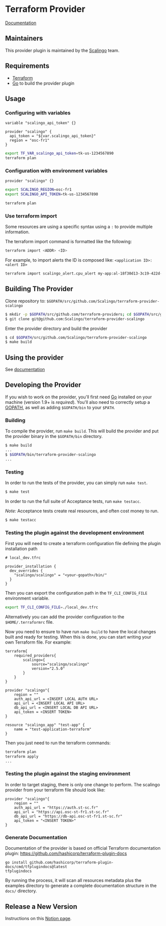# Terraform Provider

[Documentation](https://registry.terraform.io/providers/Scalingo/scalingo/latest/docs)

## Maintainers

This provider plugin is maintained by the [Scalingo](https://scalingo.com) team.

## Requirements

-	[Terraform](https://developer.hashicorp.com/terraform/downloads)
-	[Go](https://go.dev/doc/install) to build the provider plugin

## Usage

### Configuring with variables

```
variable "scalingo_api_token" {}

provider "scalingo" {
  api_token = "${var.scalingo_api_token}"
  region = "osc-fr1"
}
```

```bash
export TF_VAR_scalingo_api_token=tk-us-1234567890
terraform plan
```

### Configuration with environment variables

```
provider "scalingo" {}
```

```bash
export SCALINGO_REGION=osc-fr1
export SCALINGO_API_TOKEN=tk-us-1234567890

terraform plan
```

### Use terraform import

Some resources are using a specific syntax using a `:` to provide multiple information.

The terraform import command is formatted like the following:

```bash
terraform import <ADDR> <ID>
```

For example, to import alerts the ID is composed like: `<application ID>:<alert ID>`

```bash
terraform import scalingo_alert.cpu_alert my-app:al-18f30d13-3c19-422d-a0d6-6cdb254baeb7
```


## Building The Provider

Clone repository to: `$GOPATH/src/github.com/Scalingo/terraform-provider-scalingo`

```sh
$ mkdir -p $GOPATH/src/github.com/terraform-providers; cd $GOPATH/src/github.com/Scalingo
$ git clone git@github.com:Scalingo/terraform-provider-scalingo
```

Enter the provider directory and build the provider

```sh
$ cd $GOPATH/src/github.com/Scalingo/terraform-provider-scalingo
$ make build
```

## Using the provider

See [documentation](https://registry.terraform.io/providers/Scalingo/scalingo/latest/docs)

## Developing the Provider

If you wish to work on the provider, you'll first need
[Go](http://www.golang.org) installed on your machine (version 1.9+ is
*required*). You'll also need to correctly setup a
[GOPATH](http://golang.org/doc/code.html#GOPATH), as well as adding
`$GOPATH/bin` to your `$PATH`.

### Building

To compile the provider, run `make build`. This will build the provider and put
the provider binary in the `$GOPATH/bin` directory.

```sh
$ make build
...
$ $GOPATH/bin/terraform-provider-scalingo
...
```

### Testing

In order to run the tests of the provider, you can simply run `make test`.

```sh
$ make test
```

In order to run the full suite of Acceptance tests, run `make testacc`.

*Note:* Acceptance tests create real resources, and often cost money to run.

```sh
$ make testacc
```

### Testing the plugin against the development environment

First you will need to create a terraform configuration file defining the plugin installation path

```
# local_dev.tfrc

provider_installation {
  dev_overrides {
    "scalingo/scalingo" = "<your-gopath>/bin/"
  }
}
```

Then you can export the configuration path in the `TF_CLI_CONFIG_FILE` environment variable.

```sh
export TF_CLI_CONFIG_FILE=./local_dev.tfrc
```

Alternatively you can add the provider configuration to the `$HOME/.terraformrc` file.

Now you need to ensure to have run `make build` to have the local changes built and ready for testing.
When this is done, you can start writing your own Terraform file. For example:

```
terraform{
    required_providers{
        scalingo={
            source="scalingo/scalingo"
            version="2.5.0"
        }
    }
}

provider "scalingo"{
    region = ""
    auth_api_url = <INSERT LOCAL AUTH URL>
    api_url = <INSERT LOCAL API URL>
    db_api_url = <INSERT LOCAL DB API URL>
    api_token = <INSERT TOKEN>
}

resource "scalingo_app" "test-app" {
    name = "test-application-terraform"
}
```

Then you just need to run the terraform commands:
```sh
terraform plan
terraform apply
...
```

### Testing the plugin against the staging environment

In order to target staging, there is only one change to perform. The scalingo provider
from your terraform file should look like:

```
provider "scalingo"{
    region = ""
    auth_api_url = "https://auth.st-sc.fr"
    api_url = "https://api.osc-st-fr1.st-sc.fr"
    db_api_url = "https://db-api.osc-st-fr1.st-sc.fr"
    api_token = "<INSERT TOKEN>"
}

```

### Generate Documentation

Documentation of the provider is based on official Terraform documentation
plugin: https://github.com/hashicorp/terraform-plugin-docs

```
go install github.com/hashicorp/terraform-plugin-docs/cmd/tfplugindocs@latest
tfplugindocs
```

By running the process, it will scan all resources metadata plus the examples
directory to generate a complete documentation structure in the `docs/`
directory.

## Release a New Version

Instructions on this [Notion page](https://www.notion.so/scalingooriginal/New-Terraform-Provider-Release-40cd0af66b1f48148fb641ea138a22e5).
